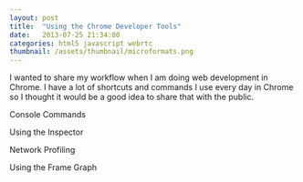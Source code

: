 ```yaml
---
layout: post
title:  "Using the Chrome Developer Tools"
date:   2013-07-25 21:34:00
categories: html5 javascript webrtc
thumbnail: /assets/thumbnail/microformats.png
---
```


I wanted to share my workflow when I am doing web development in Chrome. I have a lot of shortcuts and commands I use every day in Chrome so I thought it would be a good idea to share that with the public.

Console Commands

Using the Inspector

Network Profiling

Using the Frame Graph
